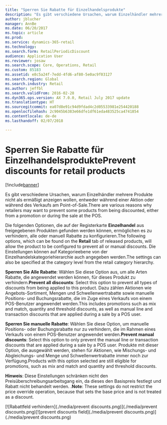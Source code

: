 ```yaml
---
title: "Sperren Sie Rabatte für Einzelhandelsprodukte"
description: "Es gibt verschiedene Ursachen, warum Einzelhändler mehrere Produkte nicht als ermäßigt anzeigen wollen, entweder während einer Aktion oder während des Verkaufs am Point-of-Sale."
author: jblucher
manager: AnnBe
ms.date: 06/20/2017
ms.topic: article
ms.prod: 
ms.service: dynamics-365-retail
ms.technology: 
ms.search.form: RetailPeriodicDiscount
audience: Application User
ms.reviewer: josaw
ms.search.scope: Core, Operations, Retail
ms.custom: 85183
ms.assetid: e8c5a24f-7edd-4fd6-af80-5e0ac9f03127
ms.search.region: Global
ms.search.industry: Retail
ms.author: jeffbl
ms.search.validFrom: 2016-02-28
ms.dyn365.ops.version: AX 7.0.0, Retail July 2017 update
ms.translationtype: HT
ms.sourcegitcommit: ea07d8e91c94d9fdad4c2d05533981e254420188
ms.openlocfilehash: 2c9045b6383e66dfe1df61eda483525ca4741854
ms.contentlocale: de-de
ms.lasthandoff: 02/07/2018

---
```


# <a name="prevent-discounts-for-retail-products"></a><span data-ttu-id="70ce0-103">Sperren Sie Rabatte für Einzelhandelsprodukte</span><span class="sxs-lookup"><span data-stu-id="70ce0-103">Prevent discounts for retail products</span></span>

[!include[banner](includes/banner.md)]

<span data-ttu-id="70ce0-104">Es gibt verschiedene Ursachen, warum Einzelhändler mehrere Produkte nicht als ermäßigt anzeigen wollen, entweder während einer Aktion oder während des Verkaufs am Point-of-Sale.</span><span class="sxs-lookup"><span data-stu-id="70ce0-104">There are various reasons why retailers may want to prevent some products from being discounted, either from a promotion or during the sale at the POS.</span></span>

<span data-ttu-id="70ce0-105">Die folgenden Optionen, die auf der Registerkarte **Einzelhandel** aus freigegebenen Produkten gefunden werden können, ermöglichen es zu verhindern, alle oder manuell Rabatte zu konfigurieren.</span><span class="sxs-lookup"><span data-stu-id="70ce0-105">The following options, which can be found on the **Retail** tab of released products, will allow the product to be configured to prevent all or manual discounts.</span></span> <span data-ttu-id="70ce0-106">Die Einstellungen können auf Kategorieebene von der Einzelhandelskategoriehierarchie auch angegeben werden.</span><span class="sxs-lookup"><span data-stu-id="70ce0-106">The settings can also be specified at the category level from the retail category hierarchy.</span></span>

<span data-ttu-id="70ce0-107">**Sperren Sie Alle Rabatte**: Wählen Sie diese Option aus, um alle Arten Rabatte, die angewendet werden können, für dieses Produkt zu verhindern.</span><span class="sxs-lookup"><span data-stu-id="70ce0-107">**Prevent all discounts**: Select this option to prevent all types of discounts from being applied to this product.</span></span> <span data-ttu-id="70ce0-108">Dazu zählen Aktionen wie Angebots-Sortiment, Mengen und Schwellenwertrabatte sowie manuelle Positions- und Buchungsrabatte, die im Zuge eines Verkaufs von einem POS-Benutzer angewendet werden.</span><span class="sxs-lookup"><span data-stu-id="70ce0-108">This includes promotions such as mix and match, quantity and threshold discounts, as well as manual line and transaction discounts that are applied during a sale by a POS user.</span></span>

<span data-ttu-id="70ce0-109">**Sperren Sie manuelle Rabatte**: Wählen Sie diese Option, um manuelle Positions- oder Buchungsrabatte nur zu verhindern, die im Rahmen eines Verkaufs von einem POS-Benutzer angewendet werden.</span><span class="sxs-lookup"><span data-stu-id="70ce0-109">**Prevent manual discounts**: Select this option to only prevent the manual line or transaction discounts that are applied during a sale by a POS user.</span></span> <span data-ttu-id="70ce0-110">Produkte mit dieser Option, die ausgewählt werden, stehen für Aktionen, wie Mischungs- und Abgleichungs- und Menge und Schwellenwertrabatte immer noch zur Verfügung.</span><span class="sxs-lookup"><span data-stu-id="70ce0-110">Products with this option selected are still eligible for promotions, such as mix and match and quantity and threshold discounts.</span></span>

<span data-ttu-id="70ce0-111">**Hinweis**: Diese Einstellungen schränken nicht den Preisüberschreibungsarbeitsgang ein, da dieses den Basispreis festlegt und Rabatt nicht behandelt werden. .</span><span class="sxs-lookup"><span data-stu-id="70ce0-111">**Note**: These settings do not restrict the price override operation, because that sets the base price and is not treated as a discount.</span></span>  

<span data-ttu-id="70ce0-112">[![Rabattfeld verhindern](./media/prevent discounts.png)](./media/prevent discounts.png)</span><span class="sxs-lookup"><span data-stu-id="70ce0-112">[![prevent discounts field](./media/prevent discounts.png)](./media/prevent discounts.png)</span></span>

